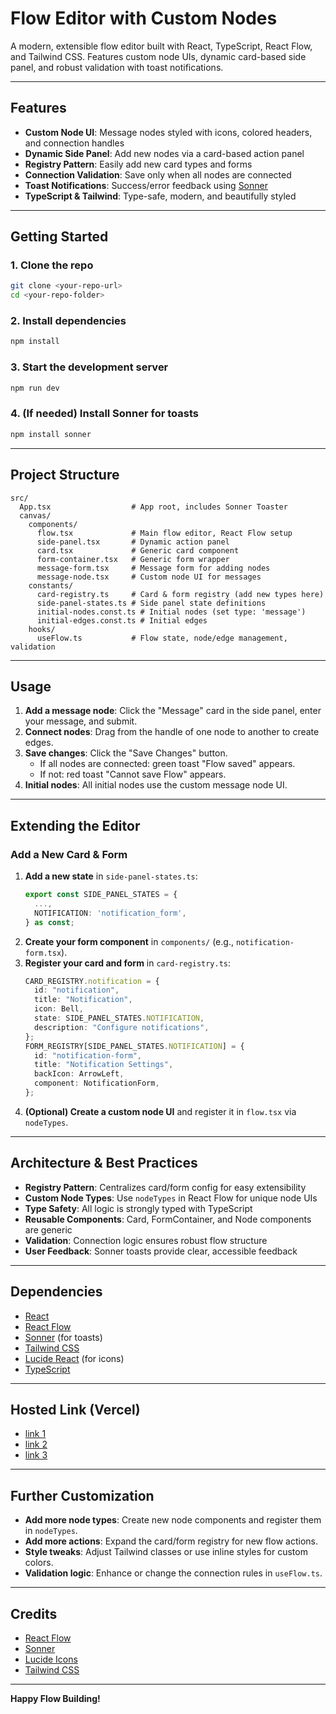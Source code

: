 # Flow Editor with Custom Nodes

A modern, extensible flow editor built with React, TypeScript, React Flow, and Tailwind CSS. Features custom node UIs, dynamic card-based side panel, and robust validation with toast notifications.

---

## Features

- **Custom Node UI**: Message nodes styled with icons, colored headers, and connection handles
- **Dynamic Side Panel**: Add new nodes via a card-based action panel
- **Registry Pattern**: Easily add new card types and forms
- **Connection Validation**: Save only when all nodes are connected
- **Toast Notifications**: Success/error feedback using [Sonner](https://sonner.emilkowal.ski/)
- **TypeScript & Tailwind**: Type-safe, modern, and beautifully styled

---

## Getting Started

### 1. Clone the repo

```bash
git clone <your-repo-url>
cd <your-repo-folder>
```

### 2. Install dependencies

```bash
npm install
```

### 3. Start the development server

```bash
npm run dev
```

### 4. (If needed) Install Sonner for toasts

```bash
npm install sonner
```

---

## Project Structure

```
src/
  App.tsx                  # App root, includes Sonner Toaster
  canvas/
    components/
      flow.tsx             # Main flow editor, React Flow setup
      side-panel.tsx       # Dynamic action panel
      card.tsx             # Generic card component
      form-container.tsx   # Generic form wrapper
      message-form.tsx     # Message form for adding nodes
      message-node.tsx     # Custom node UI for messages
    constants/
      card-registry.ts     # Card & form registry (add new types here)
      side-panel-states.ts # Side panel state definitions
      initial-nodes.const.ts # Initial nodes (set type: 'message')
      initial-edges.const.ts # Initial edges
    hooks/
      useFlow.ts           # Flow state, node/edge management, validation
```

---

## Usage

1. **Add a message node**: Click the "Message" card in the side panel, enter your message, and submit.
2. **Connect nodes**: Drag from the handle of one node to another to create edges.
3. **Save changes**: Click the "Save Changes" button.
   - If all nodes are connected: green toast "Flow saved" appears.
   - If not: red toast "Cannot save Flow" appears.
4. **Initial nodes**: All initial nodes use the custom message node UI.

---

## Extending the Editor

### Add a New Card & Form

1. **Add a new state** in `side-panel-states.ts`:
   ```ts
   export const SIDE_PANEL_STATES = {
     ...,
     NOTIFICATION: 'notification_form',
   } as const;
   ```
2. **Create your form component** in `components/` (e.g., `notification-form.tsx`).
3. **Register your card and form** in `card-registry.ts`:
   ```ts
   CARD_REGISTRY.notification = {
     id: "notification",
     title: "Notification",
     icon: Bell,
     state: SIDE_PANEL_STATES.NOTIFICATION,
     description: "Configure notifications",
   };
   FORM_REGISTRY[SIDE_PANEL_STATES.NOTIFICATION] = {
     id: "notification-form",
     title: "Notification Settings",
     backIcon: ArrowLeft,
     component: NotificationForm,
   };
   ```
4. **(Optional) Create a custom node UI** and register it in `flow.tsx` via `nodeTypes`.

---

## Architecture & Best Practices

- **Registry Pattern**: Centralizes card/form config for easy extensibility
- **Custom Node Types**: Use `nodeTypes` in React Flow for unique node UIs
- **Type Safety**: All logic is strongly typed with TypeScript
- **Reusable Components**: Card, FormContainer, and Node components are generic
- **Validation**: Connection logic ensures robust flow structure
- **User Feedback**: Sonner toasts provide clear, accessible feedback

---

## Dependencies

- [React](https://react.dev/)
- [React Flow](https://reactflow.dev/)
- [Sonner](https://sonner.emilkowal.ski/) (for toasts)
- [Tailwind CSS](https://tailwindcss.com/)
- [Lucide React](https://lucide.dev/) (for icons)
- [TypeScript](https://www.typescriptlang.org/)

---

## Hosted Link (Vercel)

- [link 1](https://bite-speed-six.vercel.app/)
- [link 2](https://bite-speed-git-main-pranav-tarteys-projects.vercel.app/)
- [link 3](https://bite-speed-4blkh89rf-pranav-tarteys-projects.vercel.app/)

---

## Further Customization

- **Add more node types**: Create new node components and register them in `nodeTypes`.
- **Add more actions**: Expand the card/form registry for new flow actions.
- **Style tweaks**: Adjust Tailwind classes or use inline styles for custom colors.
- **Validation logic**: Enhance or change the connection rules in `useFlow.ts`.

---

## Credits

- [React Flow](https://reactflow.dev/)
- [Sonner](https://sonner.emilkowal.ski/)
- [Lucide Icons](https://lucide.dev/)
- [Tailwind CSS](https://tailwindcss.com/)

---

**Happy Flow Building!**
